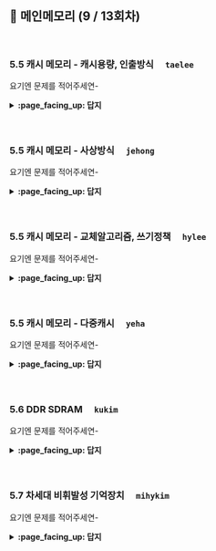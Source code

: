 ## 🦄 메인메모리 (9 / 13회차)
<br>

### 5.5 캐시 메모리 - 캐시용량, 인출방식　	`taelee`

요기엔 문제를 적어주세연-

<details>
<summary> <b> :page_facing_up: 답지 </b>  </summary><br>
  
답지의 구성은<br>
문제와 동일하게 부탁드려연-

</details>
<br><br>

###  5.5 캐시 메모리 - 사상방식　	`jehong`

요기엔 문제를 적어주세연-

<details>
<summary> <b> :page_facing_up: 답지 </b>  </summary><br>
  
답지의 구성은<br>
문제와 동일하게 부탁드려연-

</details>
<br><br>

### 5.5 캐시 메모리 - 교체알고리즘, 쓰기정책　	`hylee`

요기엔 문제를 적어주세연-

<details>
<summary> <b> :page_facing_up: 답지 </b>  </summary><br>
  
답지의 구성은<br>
문제와 동일하게 부탁드려연-

</details>
<br><br>

### 5.5 캐시 메모리 - 다중캐시　	`yeha`

요기엔 문제를 적어주세연-

<details>
<summary> <b> :page_facing_up: 답지 </b>  </summary><br>
  
답지의 구성은<br>
문제와 동일하게 부탁드려연-

</details>
<br><br>


### 5.6 DDR SDRAM　	`kukim`

요기엔 문제를 적어주세연-

<details>
<summary> <b> :page_facing_up: 답지 </b>  </summary><br>
  
답지의 구성은<br>
문제와 동일하게 부탁드려연-

</details>
<br><br>


### 5.7 차세대 비휘발성 기억장치　	`mihykim`

요기엔 문제를 적어주세연-

<details>
<summary> <b> :page_facing_up: 답지 </b>  </summary><br>
  
답지의 구성은<br>
문제와 동일하게 부탁드려연-

</details>
<br><br>
